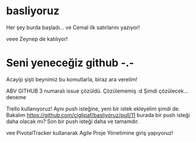 ﻿# basliyoruz
Her şey burda başladı...
ve Cemal ilk satırlarını yazıyor!

veee Zeynep de katılıyor!

# Seni yeneceğiz github -.- #

Acayip şişti beynimiz bu komutlarla, biraz ara verelim!


ABV GITHUB
3 numaralı issue çözüldü.
Çözülememiş :d Şimdi çözülecek...
deneme

Trello kullanıyoruz!
Aynı push isteğine, yeni bir istek ekleyelim şimdi de.
Bakalım https://github.com/ciglipaf/basliyoruz/pull/11
burada bir push isteği daha olacak mı?
Son bir push isteği daha ve tamamdır.

vee PivotalTracker kullanarak Agile Proje Yönetimine giriş yapıyoruz!
